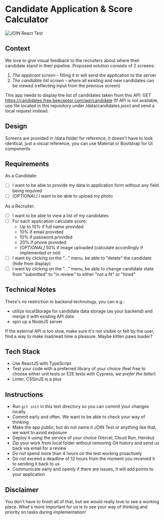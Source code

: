 # Candidate Application & Score Calculator
![JOIN React Test](https://i.imgur.com/msT4Blg.png)

## Context

We love to give visual feedback to the recruiters about where their candidate stand in their pipeline.
Proposed solution consists of 2 screens:
1. *The applicant screen* - filling it in will send the application to the server
1. *The candidate list screen* - where all existing and new candidates can be viewed (reflecting input from the previous screen)

This app needs to display the list of candidates taken from this API: GET https://candidates.free.beeceptor.com/api/candidate
(If API is not available, use file located in this repository under /data/candidates.json) and send a local request instead.

## Design
Screens are provided in /data folder for reference, it doesn't have to look identical, just a visual reference, you can use Material or Bootstrap for UI components

## Requirements
As a Candidate:
- [ ] I want to be able to provide my data in application form without any field being required
- [ ] *[OPTIONAL]* I want to be able to upload my photo

As a Recruiter:
- [ ] I want to be able to view a list of my candidates
- [ ] For each application calculate score:
  - Up to 10% if full name provided
  - 10% if email provided
  - 10% if password provided
  - 20% if phone provided
  - *[OPTIONAL]* 50% if image uploaded (calculate accordingly if implemented or not)
- [ ] I want by clicking on the "..." menu, be able to "delete" the candidate (hide from display)
- [ ] I want by clicking on the "..." menu, be able to change candidate state from "submitted" to "in review" to either "not a fit" or "hired"
  
## Technical Notes
There's no restriction to backend technology, you can e.g.:
- utilize localStorage for candidate data storage (as your backend) and merge it with existing API data
- spin up a NodeJS server

If the external API is too slow, make sure it's not visible or felt by the user, find a way to make load/wait time a pleasure. Maybe kitten paws loader?

## Tech Stack
- Use ReactJS with TypeScript
- Test your code with a preferred library of your choice (feel free to choose either unit tests or E2E tests with Cypress, *we prefer the latter*)
- Linter, CSSinJS is a plus

## Instructions

- Run `git init` in this test directory so you can commit your changes locally.
- Commit early and often. We want to be able to check your way of thinking
- Make the app public, but do not name it JOIN Test or anything like that, we want to avoid exposure 
- Deploy it using the service of your choice (Vercel, Cloud Run, Heroku)
- Zip your work from local folder without removing Git history and send us back via email for a review
- Do not spend more than 4 hours on the test working proactively
- Do not exceed a deadline of 12 hours from the moment you received it to sending it back to us
- Communicate early and openly if there are issues, it will add points to your application

## Disclaimer
You don't have to finish all of that, but we would really love to see a working piece.
What's more important for us is to see your way of thinking and priority on tasks during implementation!

